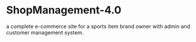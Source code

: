 # ShopManagement-4.0
a complete e-commerce site for a sports item brand owner with admin and customer management system.

